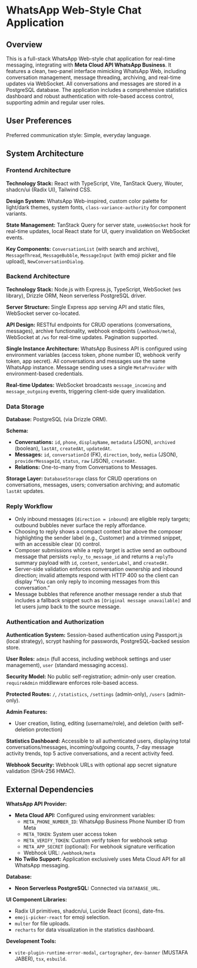 # WhatsApp Web-Style Chat Application

## Overview

This is a full-stack WhatsApp Web-style chat application for real-time messaging, integrating with **Meta Cloud API WhatsApp Business**. It features a clean, two-panel interface mimicking WhatsApp Web, including conversation management, message threading, archiving, and real-time updates via WebSocket. All conversations and messages are stored in a PostgreSQL database. The application includes a comprehensive statistics dashboard and robust authentication with role-based access control, supporting admin and regular user roles.

## User Preferences

Preferred communication style: Simple, everyday language.

## System Architecture

### Frontend Architecture

**Technology Stack:** React with TypeScript, Vite, TanStack Query, Wouter, shadcn/ui (Radix UI), Tailwind CSS.

**Design System:** WhatsApp Web-inspired, custom color palette for light/dark themes, system fonts, `class-variance-authority` for component variants.

**State Management:** TanStack Query for server state, `useWebSocket` hook for real-time updates, local React state for UI, query invalidation on WebSocket events.

**Key Components:** `ConversationList` (with search and archive), `MessageThread`, `MessageBubble`, `MessageInput` (with emoji picker and file upload), `NewConversationDialog`.

### Backend Architecture

**Technology Stack:** Node.js with Express.js, TypeScript, WebSocket (ws library), Drizzle ORM, Neon serverless PostgreSQL driver.

**Server Structure:** Single Express app serving API and static files, WebSocket server co-located.

**API Design:** RESTful endpoints for CRUD operations (conversations, messages), archive functionality, webhook endpoints (`/webhook/meta`), WebSocket at `/ws` for real-time updates. Pagination supported.

**Single Instance Architecture:** WhatsApp Business API is configured using environment variables (access token, phone number ID, webhook verify token, app secret). All conversations and messages use the same WhatsApp instance. Message sending uses a single `MetaProvider` with environment-based credentials.

**Real-time Updates:** WebSocket broadcasts `message_incoming` and `message_outgoing` events, triggering client-side query invalidation.

### Data Storage

**Database:** PostgreSQL (via Drizzle ORM).

**Schema:**
- **Conversations:** `id`, `phone`, `displayName`, `metadata` (JSON), `archived` (boolean), `lastAt`, `createdAt`, `updatedAt`.
- **Messages:** `id`, `conversationId` (FK), `direction`, `body`, `media` (JSON), `providerMessageId`, `status`, `raw` (JSON), `createdAt`.
- **Relations:** One-to-many from Conversations to Messages.

**Storage Layer:** `DatabaseStorage` class for CRUD operations on conversations, messages, users; conversation archiving; and automatic `lastAt` updates.

### Reply Workflow

- Only inbound messages (`direction = inbound`) are eligible reply targets; outbound bubbles never surface the reply affordance.
- Choosing to reply shows a compact context bar above the composer highlighting the sender label (e.g., Customer) and a trimmed snippet, with an accessible clear (`X`) control.
- Composer submissions while a reply target is active send an outbound message that persists `reply_to_message_id` and returns a `replyTo` summary payload with `id`, `content`, `senderLabel`, and `createdAt`.
- Server-side validation enforces conversation ownership and inbound direction; invalid attempts respond with HTTP 400 so the client can display “You can only reply to incoming messages from this conversation.”
- Message bubbles that reference another message render a stub that includes a fallback snippet such as `[Original message unavailable]` and let users jump back to the source message.

### Authentication and Authorization

**Authentication System:** Session-based authentication using Passport.js (local strategy), scrypt hashing for passwords, PostgreSQL-backed session store.

**User Roles:** `admin` (full access, including webhook settings and user management), `user` (standard messaging access).

**Security Model:** No public self-registration; admin-only user creation. `requireAdmin` middleware enforces role-based access.

**Protected Routes:** `/`, `/statistics`, `/settings` (admin-only), `/users` (admin-only).

**Admin Features:** 
- User creation, listing, editing (username/role), and deletion (with self-deletion protection)

**Statistics Dashboard:** Accessible to all authenticated users, displaying total conversations/messages, incoming/outgoing counts, 7-day message activity trends, top 5 active conversations, and a recent activity feed.

**Webhook Security:** Webhook URLs with optional app secret signature validation (SHA-256 HMAC).

## External Dependencies

**WhatsApp API Provider:**
- **Meta Cloud API:** Configured using environment variables:
  - `META_PHONE_NUMBER_ID`: WhatsApp Business Phone Number ID from Meta
  - `META_TOKEN`: System user access token
  - `META_VERIFY_TOKEN`: Custom verify token for webhook setup
  - `META_APP_SECRET` (optional): For webhook signature verification
  - Webhook URL: `/webhook/meta`
- **No Twilio Support:** Application exclusively uses Meta Cloud API for all WhatsApp messaging.

**Database:**
- **Neon Serverless PostgreSQL:** Connected via `DATABASE_URL`.

**UI Component Libraries:**
- Radix UI primitives, shadcn/ui, Lucide React (icons), date-fns.
- `emoji-picker-react` for emoji selection.
- `multer` for file uploads.
- `recharts` for data visualization in the statistics dashboard.

**Development Tools:**
- `vite-plugin-runtime-error-modal`, `cartographer`, `dev-banner` (MUSTAFA JABER), `tsx`, `esbuild`.
